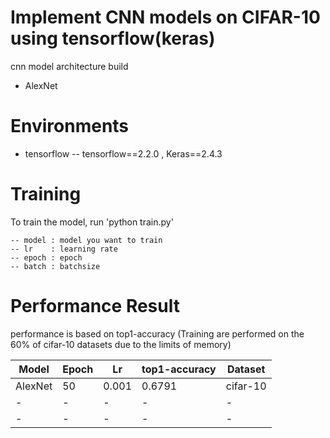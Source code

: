 # Implement CNN models on CIFAR-10 using tensorflow(keras)
cnn model architecture build
- AlexNet

# Environments
- tensorflow
-- tensorflow==2.2.0 , Keras==2.4.3

# Training
To train the model, run 'python train.py'
```
-- model : model you want to train
-- lr    : learning rate
-- epoch : epoch
-- batch : batchsize
```

# Performance Result
performance is based on top1-accuracy
(Training are performed on the 60% of cifar-10 datasets due to the limits of memory)

Model|Epoch|Lr|top1-accuracy|Dataset|
---|---|---|---|---|
AlexNet|50|0.001|0.6791|cifar-10|
-|-|-|-|-|-|
-|-|-|-|-|-|
